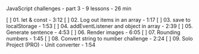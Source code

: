 
JavaScript challenges - part 3 - 9 lessons - 26 min

[ ] 01. let & const - 3:12
[ ] 02. Log out items in an array - 1:17
[ ] 03. save to localStorage - 1:53
[ ] 04. addEventListener and object in array - 2:39
[ ] 05. Generate sentence - 4:53
[ ] 06. Render images - 6:05
[ ] 07. Rounding numbers - 1:45
[ ] 08. Convert string to number challenge - 2:24
[ ] 09. Solo Project (PRO) - Unit converter - 1:54